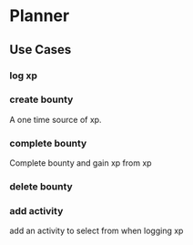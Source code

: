 # Planner
## Use Cases
### log xp
### create bounty
A one time source of xp.
### complete bounty
Complete bounty and gain xp from xp
### delete bounty
### add activity
add an activity to select from when logging xp
